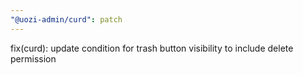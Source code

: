 ```yaml
---
"@uozi-admin/curd": patch
---
```


fix(curd): update condition for trash button visibility to include delete permission
